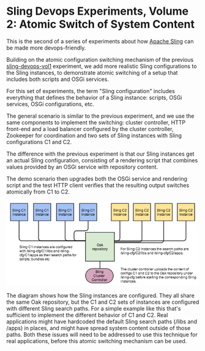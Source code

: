 Sling Devops Experiments, Volume 2: Atomic Switch of System Content
===================================================================

This is the second of a series of experiments about how [Apache Sling](http://sling.apache.org)
can be made more devops-friendly. 
 
Building on the atomic configuration switching mechanism of the previous 
[sling-devops-vol1](https://github.com/bdelacretaz/sling-devops-vol1) experiment, we add more 
realistic Sling configurations to the Sling instances, to demonstrate atomic switching of a setup 
that includes both scripts and OSGi services.  

For this set of experiments, the term "Sling configuration" includes everything that 
defines the behavior of a Sling instance: scripts, OSGi services, OSGi configurations, etc.

The general scenario is similar to the previous experiment, and we use the same 
components to implement the switching: cluster controller, HTTP front-end
and a load balancer configured by the cluster controller, Zookeeper for coordination and two
sets of Sling instances with Sling configurations C1 and C2. 

The difference with the previous experiment is that our Sling instances get an actual Sling configuration,
consisting of a rendering script that combines values provided by an OSGi service with repository content.

The demo scenario then upgrades both the OSGi service and rendering script and the test HTTP client verifies
that the resulting output switches atomically from C1 to C2.

![Sling instances configuration](./sling-devops-proto-2.png)

The diagram shows how the Sling instances are configured. They all share the same Oak repository,
but the C1 and C2 sets of instances are configured with different Sling search paths. For a simple example
like this that's sufficient to implement the different behavior of C1 and C2. Real applications might have
hardcoded the default Sling search paths (/libs and /apps) in places, and might
have spread system content outside of those paths. Both these issues will need to be addressed to use this
technique for real applications, before this atomic switching mechanism can be used.

